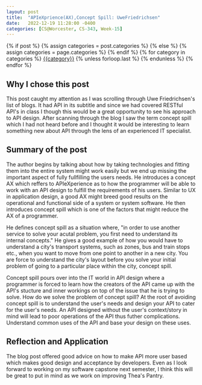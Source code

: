 ```yaml
---
layout: post
title:  "APIeXprience(AX),Concept Spill: UweFriedrichsen"
date:   2022-12-19 11:28:00 -0400
categories: [CS@Worcester, CS-343, Week-15]
---
```

<div class="post-categories">
  {% if post %}
    {% assign categories = post.categories %}
  {% else %}
    {% assign categories = page.categories %}
  {% endif %}
  {% for category in categories %}
  <a href="{{site.baseurl}}/categories/#{{category|slugize}}">{{category}}</a>
  {% unless forloop.last %}&nbsp;{% endunless %}
  {% endfor %}
</div>

## Why I chose this post
This post caught my attention as I was scrolling through Uwe Friedrichsen's list of blogs. It had API in its subtitle and since we had covered RESTful API's in class I though this would be a great opportunity to see his approach to API design. After scanning through the blog I saw the term concept spill which I had not heard before and I thought it would be interesting to learn something new about API through the lens of an experienced IT specialist.

## Summary of the post
The author begins by talking about how by taking technologies and fitting them into the entire system might work easily but we end up missing the important aspect of fully fullfilling the users needs. He introduces a concept AX which reffers to APIeXperience as to how the programmer will be able to work with an API design to fulfill the requirements of his users. Similar to UX in application design, a good AX might breed good results on the operational and functional side of a system or system software. He then introduces concept spill which is one of the factors that might reduce the AX of a programmer.

He defines concept spill as a situation where, "in order to use another service to solve your acutal problem, you first need to understand its internal concepts." He gives a good example of how you would have to understand a city's transport systems, such as zones, bus and train stops etc., when you want to move from one point to another in a new city. You are force to understand the city's layout before you solve your initial problem of going to a particular place within the city, concept spill.

Concept spill pours over into the IT world in API design where a programmer is forced to learn how the creators of the API came up with the API's stucture and inner workings on top of the issue that he is trying to solve. How do we solve the problem of concept spill? At the root of avoiding concept spill is to understand the user's needs and design your API to cater for the user's needs. An API designed without the user's context/story in mind will lead to poor operations of the API thus futher complications. Understand common uses of the API and base your design on these uses. 

## Reflection and Application
The blog post offered good advice on how to make API more user based which makes good design and acceptance by developers. Even as I look forward to working on my software capstone next semester, I think this will be great to put in mind as we work on improving Thea's Pantry.
